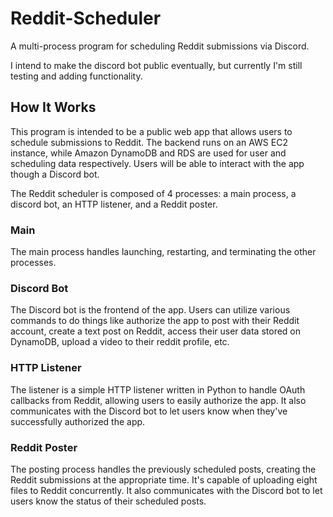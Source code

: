 # Reddit-Scheduler
A multi-process program for scheduling Reddit submissions via Discord.

I intend to make the discord bot public eventually, but currently I'm still testing and adding functionality.

## How It Works
This program is intended to be a public web app that allows users to schedule submissions to Reddit. The backend runs on an AWS EC2 instance, while Amazon DynamoDB and RDS are used for user and scheduling data respectively.
Users will be able to interact with the app though a Discord bot. 

The Reddit scheduler is composed of 4 processes: a main process, a discord bot, an HTTP listener, and a Reddit poster.

### Main
The main process handles launching, restarting, and terminating the other processes.

### Discord Bot
The Discord bot is the frontend of the app. Users can utilize various commands to do things like authorize the app to post with their Reddit account, create a text post on Reddit, access their user data stored on DynamoDB, upload a video to their reddit profile, etc.

### HTTP Listener
The listener is a simple HTTP listener written in Python to handle OAuth callbacks from Reddit, allowing users to easily authorize the app. It also communicates with the Discord bot to let users know when they've successfully authorized the app.

### Reddit Poster
The posting process handles the previously scheduled posts, creating the Reddit submissions at the appropriate time. It's capable of uploading eight files to Reddit concurrently. It also communicates with the Discord bot to let users know the status of their scheduled posts.
